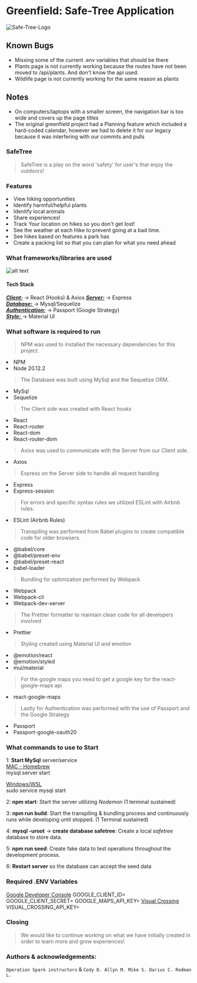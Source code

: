 # Greenfield: Safe-Tree Application

![Safe-Tree-Logo](client/style/logo.png)

## Known Bugs
- Missing some of the current .env variables that should be there
- Plants page is not currently working because the routes have not been moved to /api/plants. And don't know the api used.
- Wildlife page is not currently working for the same reason as plants

## Notes
- On computers/laptops with a smaller screen, the navigation bar is too wide and covers up the page titles
- The original greenfield project had a Planning feature which included a hard-coded calendar, however we had to delete it for our legacy because it was interfering with our commits and pulls

### SafeTree

> SafeTree is a play on the word 'safety' for user's that enjoy the outdoors!

### Features

<li>View hiking opportunities
<li>Identify harmful/helpful plants
<li>Identify local animals
<li>Share experiences!
<li>Track Your location on hikes so you don't get lost!
<li>See the weather at each Hike to prevent going at a bad time.
<li>See hikes based on features a park has
<li>Create a packing list so that you can plan for what you need ahead

### What frameworks/libraries are used

![alt text](image.png)

#### Tech Stack

<ins>_**Client:**_</ins> -> React (Hooks) & Axios
<ins>
_**Server:**_</ins> -> Express\
<ins>
_**Database:**_ </ins>-> Mysql/Sequelize\
<ins>
_**Authentication:**_</ins> -> Passport (Google Strategy)\
<ins>
_**Style:**_ </ins>-> Material UI

### What software is required to run

> NPM was used to installed the necessary dependencies for this project.

<li> NPM
<li> Node 20.12.2

> The Database was built using MySql and the Sequelize ORM.

<li> MySql
<li> Sequelize

> The Client side was created with React hooks

<li> React
<li> React-router
<li> React-dom
<li> React-router-dom

> Axios was used to communicate with the Server from our Client side.

<li> Axios

> Express on the Server side to handle all request handling

<li> Express
<li> Express-session

> For errors and specific syntax rules we utilized ESLint with Airbnb rules.

<li> ESLint (Airbnb Rules)

> Transpiling was performed from Babel plugins to create compatible code for older browsers.

<li>@babel/core
<li>@babel/preset-env
<li>@babel/preset-react
<li>babel-loader

> Bundling for optimization performed by Webpack

<li> Webpack
<li> Webpack-cli
<li> Webpack-dev-server

> The Prettier formatter to maintain clean code for all developers involved

<li> Prettier

> Styling created using Material UI and emotion

<li>@emotion/react
<li>@emotion/styled
<li>mui/material

> For the google maps you need to get a google key for the react-google-maps api
<li> react-google-maps


> Lastly for Authentication was performed with the use of Passport and the Google Strategy

<li> Passport
<li> Passport-google-oauth20

### What commands to use to Start

1: **Start MySql** server/service\
<ins>MAC - Homebrew</ins>\
mysql.server start

<ins>Windows/WSL</ins>\
sudo service mysql start

2: **npm start**: Start the server utilizing _Nodemon_ (1 terminal sustained)

3: **npm run build**: Start the transpiling & bundling process and continuously runs while developing until stopped. (1 Terminal sustained)

4: **mysql -uroot** -> **create database safetree**: Create a local _safetree_ database to store data.

5: **npm run seed**: Create fake data to test operations throughout the development process.

6: **Restart server** so the database can accept the seed data

### Required .ENV Variables

[Google Developer Console](https://console.cloud.google.com/project)
GOOGLE_CLIENT_ID=
GOOGLE_CLIENT_SECRET=
GOOGLE_MAPS_API_KEY=
[Visual Crossing](https://www.visualcrossing.com/)
VISUAL_CROSSING_API_KEY=

### Closing

> We would like to continue working on what we have initially created in order to learn more and grow experiences!

### Authors & acknowledgements:

`Operation Spark instructors` & `Cody D. Allyn M. Mike S. Darius C. Rodman L.`
